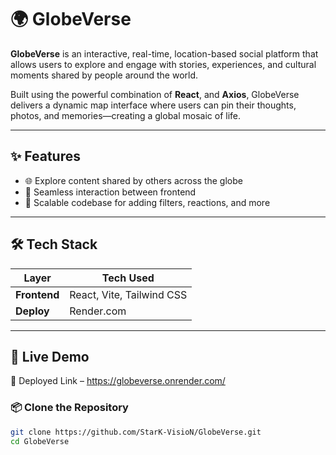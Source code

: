 # 🌍 GlobeVerse

**GlobeVerse** is an interactive, real-time, location-based social platform that allows users to explore and engage with stories, experiences, and cultural moments shared by people around the world.

Built using the powerful combination of **React**, and **Axios**, GlobeVerse delivers a dynamic map interface where users can pin their thoughts, photos, and memories—creating a global mosaic of life.

---

## ✨ Features

- 🌐 Explore content shared by others across the globe
- 🧭 Seamless interaction between frontend
- 🔧 Scalable codebase for adding filters, reactions, and more

---

## 🛠 Tech Stack

| Layer       | Tech Used                            |
|-------------|--------------------------------------|
| **Frontend**| React, Vite, Tailwind CSS            |
| **Deploy**  | Render.com                           |

---

## 📍 Live Demo
🔗 Deployed Link – https://globeverse.onrender.com/

### 📦 Clone the Repository

```bash
git clone https://github.com/StarK-VisioN/GlobeVerse.git
cd GlobeVerse

